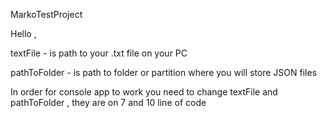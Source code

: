 MarkoTestProject

Hello ,

textFile - is  path to your .txt file on your PC

pathToFolder - is path to folder or partition where you will store JSON files

In order for console app to work you need to change  textFile and pathToFolder , they are on 7 and 10 line of code
